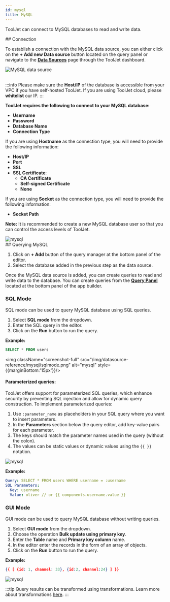 ```yaml
---
id: mysql
title: MySQL
---
```


ToolJet can connect to MySQL databases to read and write data.

<div>
## Connection

To establish a connection with the MySQL data source, you can either click on the **+ Add new Data source** button located on the query panel or navigate to the **[Data Sources](/docs/data-sources/overview)** page through the ToolJet dashboard.

<div style={{textAlign: 'center'}}>

<img className="screenshot-full" src="/img/datasource-reference/mysql/addmysql.gif" alt="MySQL data source"/>

</div>
<br/>

:::info
Please make sure the **Host/IP** of the database is accessible from your VPC if you have self-hosted ToolJet. If you are using ToolJet cloud, please **whitelist** our IP.
:::

**ToolJet requires the following to connect to your MySQL database:**

- **Username**
- **Password**
- **Database Name**
- **Connection Type**

If you are using **Hostname** as the connection type, you will need to provide the following information:

- **Host/IP**
- **Port**
- **SSL**
- **SSL Certificate**:
  - **CA Certificate**
  - **Self-signed Certificate**
  - **None**

If you are using **Socket** as the connection type, you will need to provide the following information:

- **Socket Path**

**Note:** It is recommended to create a new MySQL database user so that you can control the access levels of ToolJet.

<div style={{textAlign: 'center'}}>

<img className="screenshot-full" src="/img/datasource-reference/mysql/mysqlconnect-v2.png" alt="mysql"/>

</div>

</div>

<div>
## Querying MySQL

1. Click on **+ Add** button of the query manager at the bottom panel of the editor.
2. Select the database added in the previous step as the data source. 

Once the MySQL data source is added, you can create queries to read and write data to the database. You can create queries from the **[Query Panel](/docs/app-builder/query-panel#query-manager)** located at the bottom panel of the app builder.

### SQL Mode

SQL mode can be used to query MySQL database using SQL queries. 

1. Select **SQL mode** from the dropdown.
2. Enter the SQL query in the editor.
3. Click on the **Run** button to run the query.

**Example:**

```sql
SELECT * FROM users
```

<div style={{textAlign: 'center'}}>

<img className="screenshot-full" src="/img/datasource-reference/mysql/sqlmode.png" alt="mysql" style={{marginBottom:'15px'}}/>

</div>

#### Parameterized queries:

ToolJet offers support for parameterized SQL queries, which enhance security by preventing SQL injection and allow for dynamic query construction. To implement parameterized queries:

1. Use `:parameter_name` as placeholders in your SQL query where you want to insert parameters.
2. In the **Parameters** section below the query editor, add key-value pairs for each parameter.
3. The keys should match the parameter names used in the query (without the colon).
4. The values can be static values or dynamic values using the `{{ }}` notation.

<div style={{textAlign: 'center'}}>
<img className="screenshot-full" src="/img/datasource-reference/mysql/parameterized-query.png" alt="mysql"/>
</div>

**Example:**
```yaml
Query: SELECT * FROM users WHERE username = :username
SQL Parameters:
  Key: username
  Value: oliver // or {{ components.username.value }}
```


### GUI Mode

GUI mode can be used to query MySQL database without writing queries. 

1. Select **GUI mode** from the dropdown.
2. Choose the operation **Bulk update using primary key**.
3. Enter the **Table** name and **Primary key column** name.
4. In the editor enter the records in the form of an array of objects.
5. Click on the **Run** button to run the query.

**Example:**

```json
{{ [ {id: 1, channel: 33}, {id:2, channel:24} ] }}
```

<div style={{textAlign: 'center'}}>

<img className="screenshot-full" src="/img/datasource-reference/mysql/guinew.png" alt="mysql"/>

</div>

:::tip
Query results can be transformed using transformations. Learn more about transformations [here](/docs/tutorial/transformations).
:::

</div>
